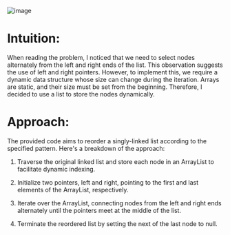 ![image](https://github.com/HafsaTATA/LeetCode-problems/assets/120058921/0b47a040-a491-4d76-8ec6-f6f6d03754d3)
# Intuition:
When reading the problem, I noticed that we need to select nodes alternately from the left and right ends of the list. This observation suggests the use of left and right pointers. However, to implement this, we require a dynamic data structure whose size can change during the iteration. Arrays are static, and their size must be set from the beginning. Therefore, I decided to use a list to store the nodes dynamically.

# Approach:
The provided code aims to reorder a singly-linked list according to the specified pattern. Here's a breakdown of the approach:

1) Traverse the original linked list and store each node in an ArrayList to facilitate dynamic indexing.
 
1) Initialize two pointers, left and right, pointing to the first and last elements of the ArrayList, respectively.

1) Iterate over the ArrayList, connecting nodes from the left and right ends alternately until the pointers meet at the middle of the list.

1) Terminate the reordered list by setting the next of the last node to null.


